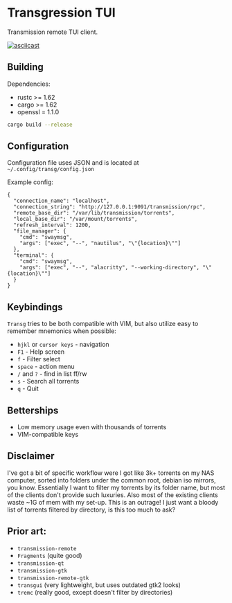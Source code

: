 # Transgression TUI

Transmission remote TUI client.

[![asciicast](https://asciinema.org/a/511535.svg)](https://asciinema.org/a/511535)


## Building

Dependencies:
* rustc   >= 1.62
* cargo   >= 1.62
* openssl  = 1.1.0

```bash
cargo build --release
```

## Configuration

Configuration file uses JSON and is located at `~/.config/transg/config.json`

Example config:
```
{
  "connection_name": "localhost",
  "connection_string": "http://127.0.0.1:9091/transmission/rpc",
  "remote_base_dir": "/var/lib/transmission/torrents",
  "local_base_dir": "/var/mount/torrents",
  "refresh_interval": 1200,
  "file_manager": {
    "cmd": "swaymsg",
    "args": ["exec", "--", "nautilus", "\"{location}\""]
  },
  "terminal": {
    "cmd": "swaymsg",
    "args": ["exec", "--", "alacritty", "--working-directory", "\"{location}\""]
  }
}
```

## Keybindings

`Transg` tries to be both compatible with VIM, but also utilize easy to remember mnemonics when possible:
* `hjkl` or `cursor keys`  - navigation
* `F1`                     - Help screen
*  `f`                     - Filter select
* `space`                  - action menu
* `/` and `?`              - find in list ff/rw
* `s`                      - Search all torrents
* `q`                      - Quit

## Betterships
* Low memory usage even with thousands of torrents
* VIM-compatible keys

## Disclaimer
I've got a bit of specific workflow were I got like 3k+ torrents on my NAS computer, sorted into folders under the common root, debian iso mirrors, you know.
Essentially I want to filter my torrents by its folder name, but most of the clients don't provide such luxuries.
Also most of the existing clients waste ~1G of mem with my set-up. 
This is an outrage! I just want a bloody list of torrents filtered by directory, is this too much to ask?


## Prior art:
* `transmission-remote`
* `Fragments` (quite good)
* `transmission-qt` 
* `transmission-gtk` 
* `transmission-remote-gtk`
* `transgui` (very lightweight, but uses outdated gtk2 looks)
* `tremc` (really good, except doesn't filter by directories)


